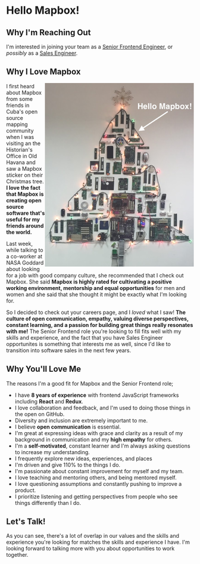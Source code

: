 # Hello Mapbox!

## Why I'm Reaching Out

I'm interested in joining your team as a [Senior Frontend Engineer](https://boards.greenhouse.io/mapbox/jobs/1005728?gh_jid=1005728), or _possibly_ as a [Sales Engineer](https://boards.greenhouse.io/mapbox/jobs/962447?gh_jid=962447).

## Why I Love Mapbox

<img src="mapbox-tree-cuba.jpg" width="400" align="right"/>

I first heard about Mapbox from some friends in Cuba's open source mapping community when I was visiting an the Historian's Office in Old Havana and saw a Mapbox sticker on their Christmas tree. **I love the fact that Mapbox is creating open source software that's useful for my friends around the world.**

Last week, while talking to a co-worker at NASA Goddard about looking for a job with good company culture, she recommended that I check out Mapbox. She said **Mapbox is highly rated for cultivating a positive working environment, mentorship and equal opportunities** for men and women and she said that she thought it might be exactly what I'm looking for.

So I decided to check out your careers page, and I *loved* what I saw! **The culture of open communication, empathy, valuing diverse perspectives, constant learning, and a passion for building great things really resonates with me!** The Senior Frontend role you're looking to fill fits well with my skills and experience, and the fact that you have Sales Engineer opportunites is something that interests me as well, since I'd like to transition into software sales in the next few years.

## Why You'll Love Me

The reasons I'm a good fit for Mapbox and the Senior Frontend role;

- I have **8 years of experience** with frontend JavaScript frameworks including **React** and **Redux**.
- I love collaboration and feedback, and I'm used to doing those things in the open on GitHub.
- Diversity and inclusion are extremely important to me.
- I believe **open communication** is essential.
- I'm great at expressing ideas with grace and clarity as a result of my background in communication and my **high empathy** for others.
- I'm a **self-motivated**, constant learner and I'm always asking questions to increase my understanding.
- I frequently explore new ideas, experiences, and places
- I'm driven and give 110% to the things I do.
- I'm passionate about constant improvement for myself and my team.
- I love teaching and mentoring others, and being mentored myself.
- I love questioning assumptions and constantly pushing to improve a product.
- I prioritize listening and getting perspectives from people who see things differently than I do.

## Let's Talk!

As you can see, there's a lot of overlap in our values and the skills and experience you're looking for matches the skills and experience I have. I'm looking forward to talking more with you about opportunities to work together.

